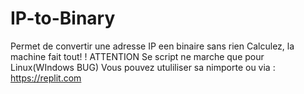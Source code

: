 # IP-to-Binary
Permet de convertir une adresse IP een binaire sans rien Calculez, la machine fait tout!
! ATTENTION
Se script ne marche que pour Linux(WIndows BUG)
Vous pouvez utuliliser sa nimporte ou via : https://replit.com
